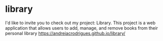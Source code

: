 # library

I'd like to invite you to check out my project: Library. This project is a web application that allows users to add, manage, and remove books from their personal library
https://andreiacrodrigues.github.io/library/